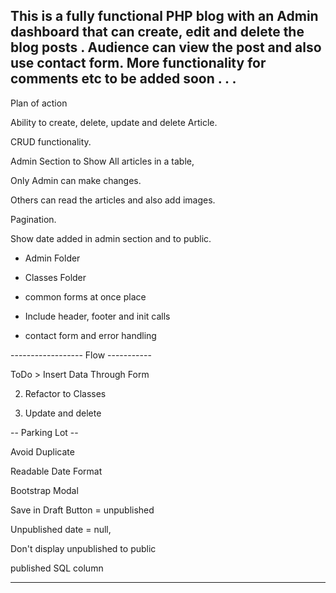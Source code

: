 ## This is a fully functional PHP blog with an Admin dashboard that can create, edit and delete the blog posts . Audience can view the post and also use contact form. More functionality for comments etc to be added soon . . .

Plan of action

Ability to create, delete, update and delete Article.

CRUD functionality.

Admin Section to Show All articles in a table,

Only Admin can make changes.

Others can read the articles and also add images.

Pagination.

Show date added in admin section and to public.

- Admin Folder

- Classes Folder

- common forms at once place

- Include header, footer and init calls

- contact form and error handling

------------------ Flow -----------

ToDo > Insert Data Through Form

2. Refactor to Classes

3. Update and delete

-- Parking Lot --

Avoid Duplicate

Readable Date Format

Bootstrap Modal

Save in Draft Button = unpublished

Unpublished date = null,

Don't display unpublished to public

published SQL column

---
